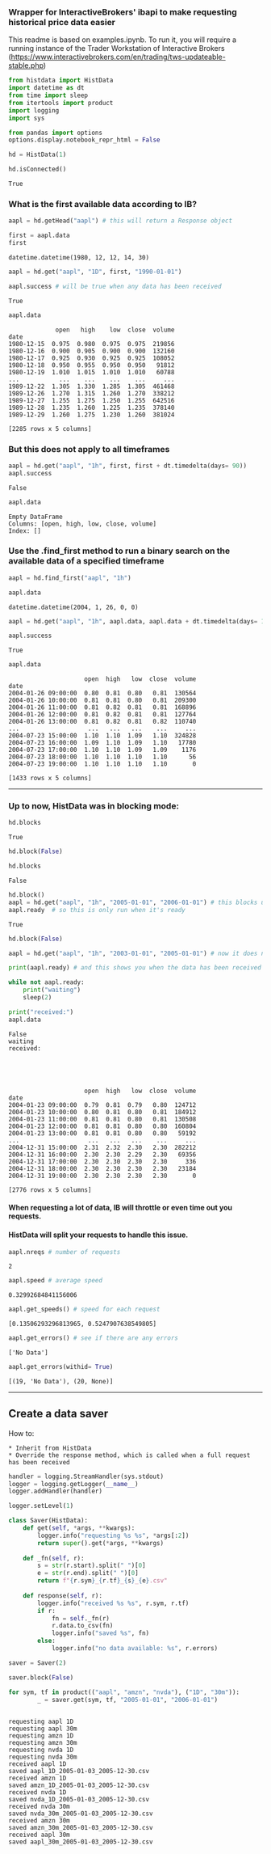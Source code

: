 ### Wrapper for InteractiveBrokers' ibapi to make requesting historical price data easier

This readme is based on examples.ipynb. To run it, you will require a running instance of the Trader Workstation of Interactive Brokers (https://www.interactivebrokers.com/en/trading/tws-updateable-stable.php)


```python
from histdata import HistData
import datetime as dt
from time import sleep
from itertools import product
import logging
import sys
```


```python
from pandas import options
options.display.notebook_repr_html = False
```


```python
hd = HistData(1)

hd.isConnected()
```




    True



### What is the first available data according to IB?


```python
aapl = hd.getHead("aapl") # this will return a Response object

first = aapl.data
first
```




    datetime.datetime(1980, 12, 12, 14, 30)




```python
aapl = hd.get("aapl", "1D", first, "1990-01-01")

aapl.success # will be true when any data has been received
```




    True




```python
aapl.data
```




                 open   high    low  close  volume
    date                                          
    1980-12-15  0.975  0.980  0.975  0.975  219856
    1980-12-16  0.900  0.905  0.900  0.900  132160
    1980-12-17  0.925  0.930  0.925  0.925  108052
    1980-12-18  0.950  0.955  0.950  0.950   91812
    1980-12-19  1.010  1.015  1.010  1.010   60788
    ...           ...    ...    ...    ...     ...
    1989-12-22  1.305  1.330  1.285  1.305  461468
    1989-12-26  1.270  1.315  1.260  1.270  338212
    1989-12-27  1.255  1.275  1.250  1.255  642516
    1989-12-28  1.235  1.260  1.225  1.235  378140
    1989-12-29  1.260  1.275  1.230  1.260  381024
    
    [2285 rows x 5 columns]



### But this does not apply to all timeframes


```python
aapl = hd.get("aapl", "1h", first, first + dt.timedelta(days= 90))
aapl.success
```




    False




```python
aapl.data
```




    Empty DataFrame
    Columns: [open, high, low, close, volume]
    Index: []



### Use the .find_first method to run a binary search on the available data of a specified timeframe


```python
aapl = hd.find_first("aapl", "1h")

aapl.data
```




    datetime.datetime(2004, 1, 26, 0, 0)




```python
aapl = hd.get("aapl", "1h", aapl.data, aapl.data + dt.timedelta(days= 180))

aapl.success
```




    True




```python
aapl.data
```




                         open  high   low  close  volume
    date                                                
    2004-01-26 09:00:00  0.80  0.81  0.80   0.81  130564
    2004-01-26 10:00:00  0.81  0.81  0.80   0.81  209300
    2004-01-26 11:00:00  0.81  0.82  0.81   0.81  168896
    2004-01-26 12:00:00  0.81  0.82  0.81   0.81  127764
    2004-01-26 13:00:00  0.81  0.82  0.81   0.82  110740
    ...                   ...   ...   ...    ...     ...
    2004-07-23 15:00:00  1.10  1.10  1.09   1.10  324828
    2004-07-23 16:00:00  1.09  1.10  1.09   1.10   17780
    2004-07-23 17:00:00  1.10  1.10  1.09   1.09    1176
    2004-07-23 18:00:00  1.10  1.10  1.10   1.10      56
    2004-07-23 19:00:00  1.10  1.10  1.10   1.10       0
    
    [1433 rows x 5 columns]



---
### Up to now, HistData was in blocking mode:


```python
hd.blocks
```




    True




```python
hd.block(False)

hd.blocks
```




    False




```python
hd.block()
aapl = hd.get("aapl", "1h", "2005-01-01", "2006-01-01") # this blocks until the data is received
aapl.ready  # so this is only run when it's ready
```




    True




```python
hd.block(False)

aapl = hd.get("aapl", "1h", "2003-01-01", "2005-01-01") # now it does not block

print(aapl.ready) # and this shows you when the data has been received

while not aapl.ready:
    print("waiting")
    sleep(2)

print("received:")
aapl.data
```

    False
    waiting
    received:
    




                         open  high   low  close  volume
    date                                                
    2004-01-23 09:00:00  0.79  0.81  0.79   0.80  124712
    2004-01-23 10:00:00  0.80  0.81  0.80   0.81  184912
    2004-01-23 11:00:00  0.81  0.81  0.80   0.81  130508
    2004-01-23 12:00:00  0.81  0.81  0.80   0.80  160804
    2004-01-23 13:00:00  0.81  0.81  0.80   0.80   59192
    ...                   ...   ...   ...    ...     ...
    2004-12-31 15:00:00  2.31  2.32  2.30   2.30  282212
    2004-12-31 16:00:00  2.30  2.30  2.29   2.30   69356
    2004-12-31 17:00:00  2.30  2.30  2.30   2.30     336
    2004-12-31 18:00:00  2.30  2.30  2.30   2.30   23184
    2004-12-31 19:00:00  2.30  2.30  2.30   2.30       0
    
    [2776 rows x 5 columns]



#### When requesting a lot of data, IB will throttle or even time out you requests.
#### HistData will split your requests to handle this issue.


```python
aapl.nreqs # number of requests
```




    2




```python
aapl.speed # average speed
```




    0.32992684841156006




```python
aapl.get_speeds() # speed for each request
```




    [0.13506293296813965, 0.5247907638549805]




```python
aapl.get_errors() # see if there are any errors
```




    ['No Data']




```python
aapl.get_errors(withid= True)
```




    [(19, 'No Data'), (20, None)]



----
## Create a data saver
How to:

    * Inherit from HistData
    * Override the response method, which is called when a full request has been received


```python
handler = logging.StreamHandler(sys.stdout)
logger = logging.getLogger(__name__)
logger.addHandler(handler)
```


```python
logger.setLevel(1)
```


```python
class Saver(HistData):
    def get(self, *args, **kwargs):
        logger.info("requesting %s %s", *args[:2])
        return super().get(*args, **kwargs)
    
    def _fn(self, r): 
        s = str(r.start).split(" ")[0]
        e = str(r.end).split(" ")[0]
        return f"{r.sym}_{r.tf}_{s}_{e}.csv"
    
    def response(self, r):
        logger.info("received %s %s", r.sym, r.tf)
        if r:
            fn = self._fn(r)
            r.data.to_csv(fn)
            logger.info("saved %s", fn)
        else:
            logger.info("no data available: %s", r.errors)
```


```python
saver = Saver(2)
```


```python
saver.block(False)
```


```python
for sym, tf in product(("aapl", "amzn", "nvda"), ("1D", "30m")):
        _ = saver.get(sym, tf, "2005-01-01", "2006-01-01")
        
```

    requesting aapl 1D
    requesting aapl 30m
    requesting amzn 1D
    requesting amzn 30m
    requesting nvda 1D
    requesting nvda 30m
    received aapl 1D
    saved aapl_1D_2005-01-03_2005-12-30.csv
    received amzn 1D
    saved amzn_1D_2005-01-03_2005-12-30.csv
    received nvda 1D
    saved nvda_1D_2005-01-03_2005-12-30.csv
    received nvda 30m
    saved nvda_30m_2005-01-03_2005-12-30.csv
    received amzn 30m
    saved amzn_30m_2005-01-03_2005-12-30.csv
    received aapl 30m
    saved aapl_30m_2005-01-03_2005-12-30.csv
    


```python

```
